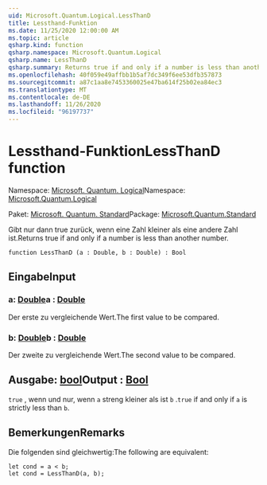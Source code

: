 ```yaml
---
uid: Microsoft.Quantum.Logical.LessThanD
title: Lessthand-Funktion
ms.date: 11/25/2020 12:00:00 AM
ms.topic: article
qsharp.kind: function
qsharp.namespace: Microsoft.Quantum.Logical
qsharp.name: LessThanD
qsharp.summary: Returns true if and only if a number is less than another number.
ms.openlocfilehash: 40f059e49affbb1b5af7dc349f6ee53dfb357873
ms.sourcegitcommit: a87c1aa8e7453360025e47ba614f25b02ea84ec3
ms.translationtype: MT
ms.contentlocale: de-DE
ms.lasthandoff: 11/26/2020
ms.locfileid: "96197737"
---
```

# <a name="lessthand-function"></a><span data-ttu-id="06c29-102">Lessthand-Funktion</span><span class="sxs-lookup"><span data-stu-id="06c29-102">LessThanD function</span></span>

<span data-ttu-id="06c29-103">Namespace: [Microsoft. Quantum. Logical](xref:Microsoft.Quantum.Logical)</span><span class="sxs-lookup"><span data-stu-id="06c29-103">Namespace: [Microsoft.Quantum.Logical](xref:Microsoft.Quantum.Logical)</span></span>

<span data-ttu-id="06c29-104">Paket: [Microsoft. Quantum. Standard](https://nuget.org/packages/Microsoft.Quantum.Standard)</span><span class="sxs-lookup"><span data-stu-id="06c29-104">Package: [Microsoft.Quantum.Standard](https://nuget.org/packages/Microsoft.Quantum.Standard)</span></span>


<span data-ttu-id="06c29-105">Gibt nur dann true zurück, wenn eine Zahl kleiner als eine andere Zahl ist.</span><span class="sxs-lookup"><span data-stu-id="06c29-105">Returns true if and only if a number is less than another number.</span></span>

```qsharp
function LessThanD (a : Double, b : Double) : Bool
```


## <a name="input"></a><span data-ttu-id="06c29-106">Eingabe</span><span class="sxs-lookup"><span data-stu-id="06c29-106">Input</span></span>

### <a name="a--double"></a><span data-ttu-id="06c29-107">a: [Double](xref:microsoft.quantum.lang-ref.double)</span><span class="sxs-lookup"><span data-stu-id="06c29-107">a : [Double](xref:microsoft.quantum.lang-ref.double)</span></span>

<span data-ttu-id="06c29-108">Der erste zu vergleichende Wert.</span><span class="sxs-lookup"><span data-stu-id="06c29-108">The first value to be compared.</span></span>


### <a name="b--double"></a><span data-ttu-id="06c29-109">b: [Double](xref:microsoft.quantum.lang-ref.double)</span><span class="sxs-lookup"><span data-stu-id="06c29-109">b : [Double](xref:microsoft.quantum.lang-ref.double)</span></span>

<span data-ttu-id="06c29-110">Der zweite zu vergleichende Wert.</span><span class="sxs-lookup"><span data-stu-id="06c29-110">The second value to be compared.</span></span>



## <a name="output--bool"></a><span data-ttu-id="06c29-111">Ausgabe: [bool](xref:microsoft.quantum.lang-ref.bool)</span><span class="sxs-lookup"><span data-stu-id="06c29-111">Output : [Bool](xref:microsoft.quantum.lang-ref.bool)</span></span>

<span data-ttu-id="06c29-112">`true` , wenn und nur, wenn `a` streng kleiner als ist `b` .</span><span class="sxs-lookup"><span data-stu-id="06c29-112">`true` if and only if `a` is strictly less than `b`.</span></span>

## <a name="remarks"></a><span data-ttu-id="06c29-113">Bemerkungen</span><span class="sxs-lookup"><span data-stu-id="06c29-113">Remarks</span></span>

<span data-ttu-id="06c29-114">Die folgenden sind gleichwertig:</span><span class="sxs-lookup"><span data-stu-id="06c29-114">The following are equivalent:</span></span>

```Q#
let cond = a < b;
let cond = LessThanD(a, b);
```